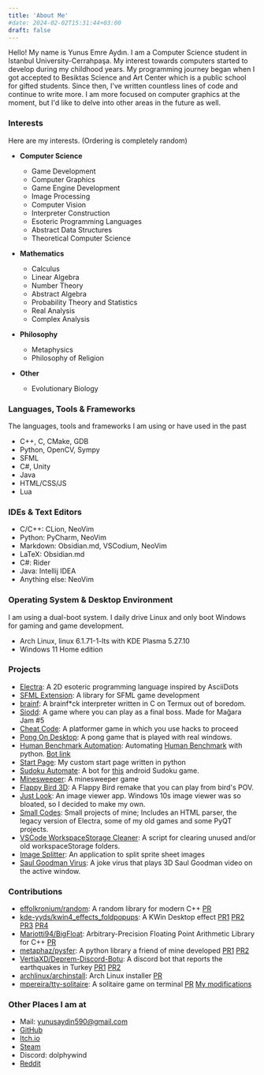 ```yaml
---
title: 'About Me'
#date: 2024-02-02T15:31:44+03:00
draft: false
---
```


Hello! My name is Yunus Emre Aydın. I am a Computer Science student in Istanbul University-Cerrahpaşa.
My interest towards computers started to develop during my childhood years. My programming journey began when
I got accepted to Besiktas Science and Art Center which is a public school for gifted students. Since then, I've written
countless lines of code and continue to write more. I am more focused on computer graphics at the moment, but I'd like to
delve into other areas in the future as well.

### Interests
Here are my interests. (Ordering is completely random)

* **Computer Science**
  + Game Development
  + Computer Graphics
  + Game Engine Development
  + Image Processing
  + Computer Vision
  + Interpreter Construction
  + Esoteric Programming Languages
  + Abstract Data Structures
  + Theoretical Computer Science  

* **Mathematics**
  + Calculus
  + Linear Algebra
  + Number Theory
  + Abstract Algebra
  + Probability Theory and Statistics
  + Real Analysis
  + Complex Analysis  
  
* **Philosophy**
  + Metaphysics
  + Philosophy of Religion

* **Other**
  + Evolutionary Biology

### Languages, Tools & Frameworks
The languages, tools and frameworks I am using or have used in the past
+ C++, C, CMake, GDB
+ Python, OpenCV, Sympy
+ SFML
+ C#, Unity
+ Java
+ HTML/CSS/JS
+ Lua

### IDEs & Text Editors
+ C/C++: CLion, NeoVim
+ Python: PyCharm, NeoVim
+ Markdown: Obsidian.md, VSCodium, NeoVim
+ LaTeX: Obsidian.md
+ C#: Rider
+ Java: Intellij IDEA
+ Anything else: NeoVim

### Operating System & Desktop Environment
I am using a dual-boot system. I daily drive Linux and only boot Windows for gaming and game development.

+ Arch Linux, linux 6.1.71-1-lts with KDE Plasma 5.27.10
+ Windows 11 Home edition

### Projects
+ [Electra](https://github.com/DolphyWind/Electra-Lang): A 2D esoteric programming language inspired by AsciiDots
+ [SFML Extension](https://github.com/DolphyWind/SFML-Extension): A library for SFML game development
+ [brainf](https://github.com/DolphyWind/brainf): A brainf\*ck interpreter written in C on Termux out of boredom.
+ [Siodd](https://omerkayakoy.itch.io/siodd): A game where you can play as a final boss. Made for Mağara Jam \#5
+ [Cheat Code](https://dolphywind.itch.io/cheat-code): A platformer game in which you use hacks to proceed
+ [Pong On Desktop](https://github.com/DolphyWind/Pong-On-Desktop): A pong game that is played with real windows.
+ [Human Benchmark Automation](https://github.com/DolphyWind/Human-Benchmark-Automation): Automating [Human Benchmark](https://humanbenchmark.com/) with python. [Bot link](https://humanbenchmark.com/users/630a1f2f6369c000093a4651)
+ [Start Page](https://github.com/DolphyWind/Start-Page): My custom start page written in python
+ [Sudoku Automate](https://github.com/DolphyWind/Sudoku-Automate): A bot for [this](https://play.google.com/store/apps/details?id=easy.sudoku.puzzle.solver.free) android Sudoku game.
+ [Minesweeper](https://dolphywind.itch.io/minesweeper): A minesweeper game
+ [Flappy Bird 3D](https://dolphywind.itch.io/flappy-bird-remake-3d): A Flappy Bird remake that you can play from bird's POV.
+ [Just Look](https://github.com/DolphyWind/Just-Look): An image viewer app. Windows 10s image viewer was so bloated, so I decided to make my own.
+ [Small Codes](https://github.com/DolphyWind/Small-Codes): Small projects of mine; Includes an HTML parser, the legacy version of Electra, some of my old games and some PyQT projects.
+ [VSCode WorkspaceStorage Cleaner](https://github.com/DolphyWind/VSCode-WorkspaceStorage-Cleaner): A script for clearing unused and/or old workspaceStorage folders.
+ [Image Splitter](https://github.com/DolphyWind/Image-Splitter): An application to split sprite sheet images
+ [Saul Goodman Virus](https://github.com/DolphyWind/Saul-Goodman-Virus): A joke virus that plays 3D Saul Goodman video on the active window.

### Contributions
+ [effolkronium/random](https://github.com/effolkronium/random): A random library for modern C++ [PR](https://github.com/effolkronium/random/pull/44)
+ [kde-yyds/kwin4_effects_foldpopups](https://github.com/kde-yyds/kwin4_effects_foldpopups): A KWin Desktop effect [PR1](https://github.com/kde-yyds/kwin4_effects_foldpopups/pull/4) [PR2](https://github.com/kde-yyds/kwin4_effects_foldpopups/pull/5) [PR3](https://github.com/kde-yyds/kwin4_effects_foldpopups/pull/8) [PR4](https://github.com/kde-yyds/kwin4_effects_foldpopups/pull/9)
+ [Mariotti94/BigFloat](https://github.com/Mariotti94/BigFloat):  Arbitrary-Precision Floating Point Arithmetic Library for C++ [PR](https://github.com/Mariotti94/BigFloat/pull/3)
+ [metaphaz/pysfer](https://github.com/metaphaz/pysfer): A python library a friend of mine developed [PR1](https://github.com/metaphaz/pysfer/pull/1) [PR2](https://github.com/metaphaz/pysfer/pull/2)
+ [VertiaXD/Deprem-Discord-Botu](https://github.com/VertiaXD/Deprem-Discord-Botu): A discord bot that reports the earthquakes in Turkey [PR1](https://github.com/VertiaXD/Deprem-Discord-Botu/pull/2) [PR2](https://github.com/VertiaXD/Deprem-Discord-Botu/pull/3)
+ [archlinux/archinstall](https://github.com/archlinux/archinstall): Arch Linux installer [PR](https://github.com/archlinux/archinstall/pull/1676)
+ [mpereira/tty-solitaire](https://github.com/mpereira/tty-solitaire): A solitaire game on terminal [PR](https://github.com/mpereira/tty-solitaire/pull/67) [My modifications](https://github.com/DolphyWind/tty-solitaire)

### Other Places I am at
+ Mail: [yunusaydin590@gmail.com](mailto:yunusaydin590@gmail.com)
+ [GitHub](https://www.github.com/DolphyWind)
+ [Itch.io](https://dolphywind.itch.io)
+ [Steam](https://steamcommunity.com/id/DolphyWind/)
+ Discord: dolphywind
+ [Reddit](https://www.reddit.com/user/YunusEmre0037)

